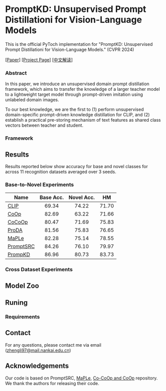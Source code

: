 # PromptKD: Unsupervised Prompt Distillationi for Vision-Language Models 

This is the official PyToch implementation for "PromptKD: Unsupervised Prompt Distillationi for Vision-Language Models." (CVPR 2024)

[[Paper]()] [[Project Page](https://zhengli97.github.io/PromptKD)] [[中文解读](https://zhengli97.github.io/PromptKD/chinese_interpertation.html)]

### Abstract

In this paper, we introduce an unsupervised domain prompt distillation framework, which aims to transfer the knowledge of a larger teacher model to a lightweight target model through prompt-driven imitation using unlabeled domain images. 

To our best knowledge, we are the first to (1) perform unsupervised domain-specific prompt-driven knowledge distillation for CLIP, and (2) establish a practical pre-storing mechanism of text features as shared class vectors between teacher and student.

### Framework


## Results
Results reported below show accuracy for base and novel classes for across 11 recognition datasets averaged over 3 seeds.

### Base-to-Novel Experiments

| Name                                       | Base Acc. | Novel Acc. |    HM     | 
|--------------------------------------------|:---------:|:----------:|:---------:|
| [CLIP](https://arxiv.org/abs/2103.00020)   |   69.34   |   74.22    |   71.70   | 
| [CoOp](https://arxiv.org/abs/2109.01134)   |   82.69   |   63.22    |   71.66   |
| [CoCoOp](https://arxiv.org/abs/2203.05557) |   80.47   |   71.69    |   75.83   |
| [ProDA](https://arxiv.org/abs/2205.03340)  |   81.56   |   75.83    |   76.65   | 
| [MaPLe](https://arxiv.org/abs/2210.03117)  |   82.28   |   75.14    |   78.55   |
| [PromptSRC](https://arxiv.org/abs/2307.06948)| 84.26   |   76.10    |   79.97   |
| [PrompKD]()                                  | 86.96   |   80.73    |   83.73   |

### Cross Dataset Experiments




## Model Zoo





## Runing

### Requirements









<!-- ## Citation

If is repo is helpful for your research, please consider citing our paper and giving this repo a star. -->



## Contact

For any questions, please contact me via email (zhengli97@mail.nankai.edu.cn)

## Acknowledgements

Our code is based on PromptSRC, [MaPLe](https://github.com/muzairkhattak/multimodal-prompt-learning), [Co-CoOp and CoOp](https://github.com/KaiyangZhou/CoOp) repository. We thank the authors for releasing their code.
